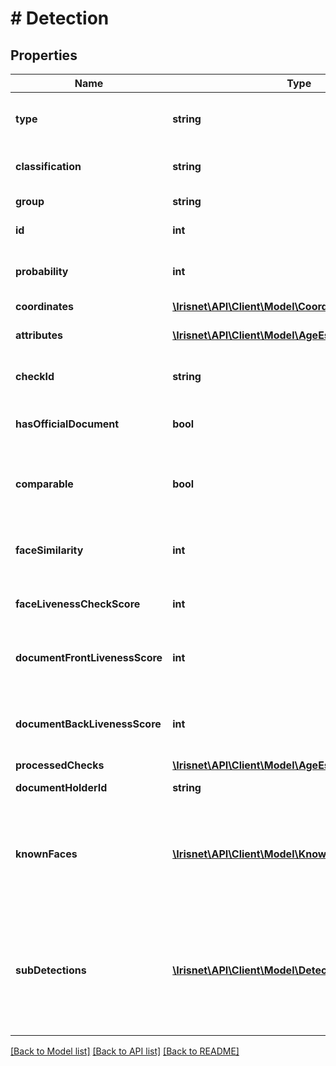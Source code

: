 # # Detection

## Properties

Name | Type | Description | Notes
------------ | ------------- | ------------- | -------------
**type** | **string** | Used as a type discriminator for json to object conversion. | [optional]
**classification** | **string** | The classification of the recognized object. | [optional]
**group** | **string** | The group of the classification. | [optional]
**id** | **int** | The id of the detection object. | [optional]
**probability** | **int** | The probability that the object found matches the classification. | [optional]
**coordinates** | [**\Irisnet\API\Client\Model\Coordinates**](Coordinates.md) |  | [optional]
**attributes** | [**\Irisnet\API\Client\Model\AgeEstimationAttribute[]**](AgeEstimationAttribute.md) | Attributes of the _idDocument_ detection. | [optional]
**checkId** | **string** | The id of the check that lead to the detection | [optional]
**hasOfficialDocument** | **bool** | Indicates whether the identified document is official | [optional]
**comparable** | **bool** | Indicates whether the provided selfie-image is comparable to the document | [optional]
**faceSimilarity** | **int** | Indicates the similarity-level of whether two faces belong to the same person | [optional]
**faceLivenessCheckScore** | **int** | Indicates the liveness score of the selfie image | [optional]
**documentFrontLivenessScore** | **int** | Indicates the liveness score of the front side image of the document | [optional]
**documentBackLivenessScore** | **int** | Indicates the liveness score of the back side image of the document | [optional]
**processedChecks** | [**\Irisnet\API\Client\Model\AgeEstimationSubChecks**](AgeEstimationSubChecks.md) |  | [optional]
**documentHolderId** | **string** | The id of the documentHolder | [optional]
**knownFaces** | [**\Irisnet\API\Client\Model\KnownFace[]**](KnownFace.md) | A list of known faces, describing which other documentHolders match this documentHolder with a certain similarity | [optional]
**subDetections** | [**\Irisnet\API\Client\Model\Detection[]**](Detection.md) | A set of sub-detection that are particular to the _face_ detection. Mainly contains detections that were activated with the _attributesCheck_ prototype. | [optional]

[[Back to Model list]](../../README.md#models) [[Back to API list]](../../README.md#endpoints) [[Back to README]](../../README.md)
